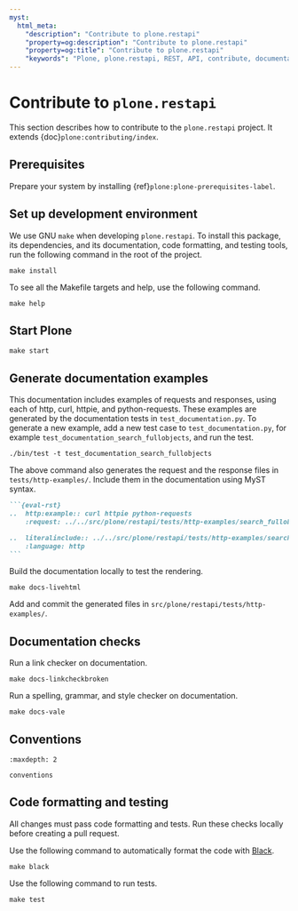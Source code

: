 ```yaml
---
myst:
  html_meta:
    "description": "Contribute to plone.restapi"
    "property=og:description": "Contribute to plone.restapi"
    "property=og:title": "Contribute to plone.restapi"
    "keywords": "Plone, plone.restapi, REST, API, contribute, documentation"
---
```


# Contribute to `plone.restapi`

This section describes how to contribute to the `plone.restapi` project.
It extends {doc}`plone:contributing/index`.


## Prerequisites

Prepare your system by installing {ref}`plone:plone-prerequisites-label`.


## Set up development environment

We use GNU `make` when developing `plone.restapi`.
To install this package, its dependencies, and its documentation, code formatting, and testing tools, run the following command in the root of the project.

```shell
make install
```

To see all the Makefile targets and help, use the following command.

```shell
make help
```


## Start Plone

```shell
make start
```


## Generate documentation examples

This documentation includes examples of requests and responses, using each of http, curl, httpie, and python-requests.
These examples are generated by the documentation tests in `test_documentation.py`.
To generate a new example, add a new test case to `test_documentation.py`, for example `test_documentation_search_fullobjects`, and run the test.

```shell
./bin/test -t test_documentation_search_fullobjects
```

The above command also generates the request and the response files in `tests/http-examples/`.
Include them in the documentation using MyST syntax.

````markdown
```{eval-rst}
..  http:example:: curl httpie python-requests
    :request: ../../src/plone/restapi/tests/http-examples/search_fullobjects.req

..  literalinclude:: ../../src/plone/restapi/tests/http-examples/search_fullobjects.resp
    :language: http
```
````

Build the documentation locally to test the rendering.

```shell
make docs-livehtml
```

Add and commit the generated files in `src/plone/restapi/tests/http-examples/`.


## Documentation checks

Run a link checker on documentation.

```shell
make docs-linkcheckbroken
```

Run a spelling, grammar, and style checker on documentation.

```shell
make docs-vale
```


## Conventions

```{toctree}
:maxdepth: 2

conventions
```

## Code formatting and testing

All changes must pass code formatting and tests.
Run these checks locally before creating a pull request.

Use the following command to automatically format the code with [Black](https://black.readthedocs.io/en/stable/index.html).

```shell
make black
```

Use the following command to run tests.

```shell
make test
```

